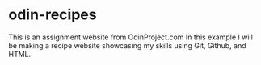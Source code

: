 # odin-recipes

This is an assignment website from OdinProject.com
In this example I will be making a recipe website showcasing
my skills using Git, Github, and HTML.